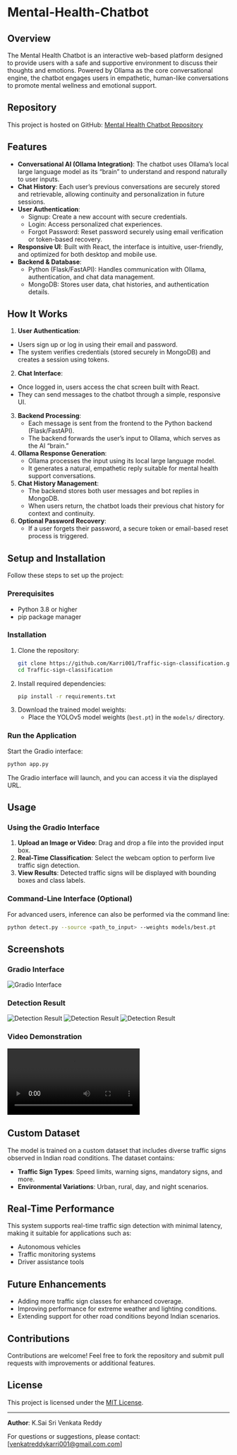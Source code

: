 # Mental-Health-Chatbot

## Overview
The Mental Health Chatbot is an interactive web-based platform designed to provide users with a safe and supportive environment to discuss their thoughts and emotions. Powered by Ollama as the core conversational engine, the chatbot engages users in empathetic, human-like conversations to promote mental wellness and emotional support.

## Repository
This project is hosted on GitHub: [Mental Health Chatbot Repository](https://github.com/Karri001/Mental-Health-Chatbot)

## Features
- **Conversational AI (Ollama Integration)**: The chatbot uses Ollama’s local large language model as its “brain” to understand and respond naturally to user inputs.
- **Chat History**: Each user’s previous conversations are securely stored and retrievable, allowing continuity and personalization in future sessions.
- **User Authentication**:
  - Signup: Create a new account with secure credentials.
  - Login: Access personalized chat experiences.
  - Forgot Password: Reset password securely using email verification or token-based recovery.
- **Responsive UI**: Built with React, the interface is intuitive, user-friendly, and optimized for both desktop and mobile use.
- **Backend & Database**:
  - Python (Flask/FastAPI): Handles communication with Ollama, authentication, and chat data management.
  - MongoDB: Stores user data, chat histories, and authentication details.

## How It Works
1. **User Authentication**: 
  - Users sign up or log in using their email and password.
  - The system verifies credentials (stored securely in MongoDB) and creates a session using tokens.
2. **Chat Interface**: 
  - Once logged in, users access the chat screen built with React.
  - They can send messages to the chatbot through a simple, responsive UI.
3. **Backend Processing**: 
   - Each message is sent from the frontend to the Python backend (Flask/FastAPI).
   - The backend forwards the user’s input to Ollama, which serves as the AI “brain.”
4. **Ollama Response Generation**: 
   - Ollama processes the input using its local large language model.
   - It generates a natural, empathetic reply suitable for mental health support conversations.
5. **Chat History Management**: 
   - The backend stores both user messages and bot replies in MongoDB.
   - When users return, the chatbot loads their previous chat history for context and continuity.
6. **Optional Password Recovery**: 
   - If a user forgets their password, a secure token or email-based reset process is triggered.

## Setup and Installation
Follow these steps to set up the project:

### Prerequisites
- Python 3.8 or higher
- pip package manager

### Installation
1. Clone the repository:
   ```bash
   git clone https://github.com/Karri001/Traffic-sign-classification.git
   cd Traffic-sign-classification
   ```
2. Install required dependencies:
   ```bash
   pip install -r requirements.txt
   ```
3. Download the trained model weights:
   - Place the YOLOv5 model weights (`best.pt`) in the `models/` directory.

### Run the Application
Start the Gradio interface:
```bash
python app.py
```
The Gradio interface will launch, and you can access it via the displayed URL.

## Usage
### Using the Gradio Interface
1. **Upload an Image or Video**: Drag and drop a file into the provided input box.
2. **Real-Time Classification**: Select the webcam option to perform live traffic sign detection.
3. **View Results**: Detected traffic signs will be displayed with bounding boxes and class labels.

### Command-Line Interface (Optional)
For advanced users, inference can also be performed via the command line:
```bash
python detect.py --source <path_to_input> --weights models/best.pt
```

## Screenshots
### Gradio Interface
![Gradio Interface](https://github.com/Karri001/Traffic-sign-classification/blob/main/Screenshots/Screenshot%20(279).png)


### Detection Result
![Detection Result](https://github.com/Karri001/Traffic-sign-classification/blob/main/Screenshots/Screenshot%20(281).png)
![Detection Result](https://github.com/Karri001/Traffic-sign-classification/blob/main/Screenshots/Screenshot%20(282).png)
![Detection Result](https://github.com/Karri001/Traffic-sign-classification/blob/main/Screenshots/Screenshot%20(283).png)

### Video Demonstration
![Video Demonstration](https://github.com/Karri001/Traffic-sign-classification/blob/main/Screenshots/video/WIN_20241130_00_07_38_Pro.mp4)

## Custom Dataset
The model is trained on a custom dataset that includes diverse traffic signs observed in Indian road conditions. The dataset contains:
- **Traffic Sign Types**: Speed limits, warning signs, mandatory signs, and more.
- **Environmental Variations**: Urban, rural, day, and night scenarios.

## Real-Time Performance
This system supports real-time traffic sign detection with minimal latency, making it suitable for applications such as:
- Autonomous vehicles
- Traffic monitoring systems
- Driver assistance tools

## Future Enhancements
- Adding more traffic sign classes for enhanced coverage.
- Improving performance for extreme weather and lighting conditions.
- Extending support for other road conditions beyond Indian scenarios.

## Contributions
Contributions are welcome! Feel free to fork the repository and submit pull requests with improvements or additional features.

## License
This project is licensed under the [MIT License](LICENSE).

---

**Author**: K.Sai Sri Venkata Reddy

For questions or suggestions, please contact: [venkatreddykarri001@gmail.com.com]
